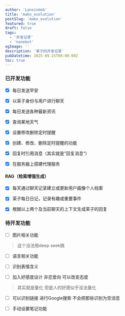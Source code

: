 ```yaml
---
author: 'Lanxinmob'
title: 'mako_evolution'
postSlug: 'mako_evolution'
featured: true
draft: false
tags:
  - '开发记录'
  - 'nonebot'
ogImage: ''
description: '茉子的开发记录'
pubDatetime: 2025-09-25T09:00:00Z
toc: true
---
```


### 已开发功能

- [x] 每日发送早安
- [x] 以茉子身份与用户进行聊天

- [x] 每日发送各种最新资讯

- [x] 查询某地天气

- [x] 设置修改删除定时提醒

- [x] 创建、修改、删除定时提醒的功能
- [x] 回复时引用消息（其实就是”回复消息“）
- [x] 在服务器上搭建代理服务

#### RAG（检索增强生成）

- [x] 每天通过聊天记录建立或更新用户画像个人档案


- [x] 茉子每日日记，记录有趣或重要事件


- [x] 根据以上两个及当前聊天的上下文生成茉子的回复

### 待开发功能

- [ ] 图片相关功能


> 这个没法用deep seek搞

- [ ] 语言相关功能

- [ ] 识别表情含义


- [ ] 加入好感度设计 非恋爱向 可以改变态度


> 其实就是量化 但是人的好感似乎没法量化

- [ ] 可以识别链接 进行Google搜索 不会把那些识别为空消息


- [ ] 手动设置笔记功能
